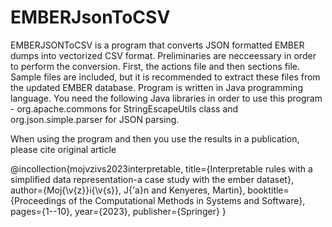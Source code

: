 # EMBERJsonToCSV

EMBERJSONToCSV is a program that converts JSON formatted EMBER dumps into vectorized CSV format. Preliminaries are necceessary in order to perform the conversion. First, the actions file and then sections file. Sample files are included, but it is recommended to extract these files from the updated EMBER database. Program is written in Java programming language. You need the following Java libraries in order to use this program - org.apache.commons for StringEscapeUtils class and org.json.simple.parser for JSON parsing.

When using the program and then you use the results in a publication, please cite original article

@incollection{mojvzivs2023interpretable,
  title={Interpretable rules with a simplified data representation-a case study with the ember dataset},
  author={Moj{\v{z}}i{\v{s}}, J{\'a}n and Kenyeres, Martin},
  booktitle={Proceedings of the Computational Methods in Systems and Software},
  pages={1--10},
  year={2023},
  publisher={Springer}
}
